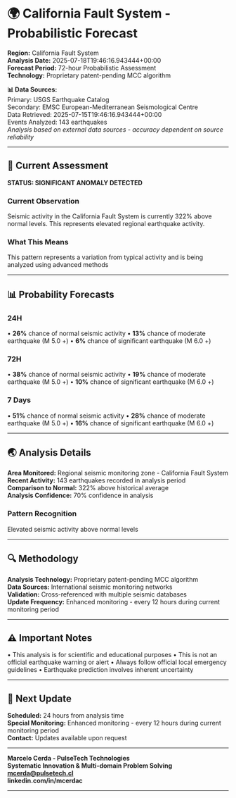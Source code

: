 # 🌍 California Fault System - Probabilistic Forecast

**Region:** California Fault System  
**Analysis Date:** 2025-07-18T19:46:16.943444+00:00  
**Forecast Period:** 72-hour Probabilistic Assessment  
**Technology:** Proprietary patent-pending MCC algorithm  

**📊 Data Sources:**  
Primary: USGS Earthquake Catalog  
Secondary: EMSC European-Mediterranean Seismological Centre  
Data Retrieved: 2025-07-15T19:46:16.943444+00:00  
Events Analyzed: 143 earthquakes  
*Analysis based on external data sources - accuracy dependent on source reliability*

---

## 🎯 Current Assessment

**STATUS: SIGNIFICANT ANOMALY DETECTED**

### Current Observation
Seismic activity in the California Fault System is currently 322% above normal levels. This represents elevated regional earthquake activity.

### What This Means
This pattern represents a variation from typical activity and is being analyzed using advanced methods

---

## 📊 Probability Forecasts

### 24H
• **26%** chance of normal seismic activity
• **13%** chance of moderate earthquake (M 5.0 +)
• **6%** chance of significant earthquake (M 6.0 +)

### 72H
• **38%** chance of normal seismic activity
• **19%** chance of moderate earthquake (M 5.0 +)
• **10%** chance of significant earthquake (M 6.0 +)

### 7 Days
• **51%** chance of normal seismic activity
• **28%** chance of moderate earthquake (M 5.0 +)
• **16%** chance of significant earthquake (M 6.0 +)

---

## 🌏 Analysis Details
**Area Monitored:** Regional seismic monitoring zone - California Fault System  
**Recent Activity:** 143 earthquakes recorded in analysis period  
**Comparison to Normal:** 322% above historical average  
**Analysis Confidence:** 70% confidence in analysis  

### Pattern Recognition
Elevated seismic activity above normal levels

---

## 🔍 Methodology
**Analysis Technology:** Proprietary patent-pending MCC algorithm  
**Data Sources:** International seismic monitoring networks  
**Validation:** Cross-referenced with multiple seismic databases  
**Update Frequency:** Enhanced monitoring - every 12 hours during current monitoring period  

---

## ⚠️ Important Notes
• This analysis is for scientific and educational purposes
• This is not an official earthquake warning or alert
• Always follow official local emergency guidelines
• Earthquake prediction involves inherent uncertainty

---

## 📅 Next Update
**Scheduled:** 24 hours from analysis time  
**Special Monitoring:** Enhanced monitoring - every 12 hours during current monitoring period  
**Contact:** Updates available upon request  

---

**Marcelo Cerda - PulseTech Technologies**  
**Systematic Innovation & Multi-domain Problem Solving**  
**mcerda@pulsetech.cl**  
**linkedin.com/in/mcerdac**

---
